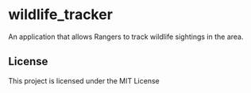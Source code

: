 # wildlife_tracker
An application that allows Rangers to track wildlife sightings in the area.


## License
This project is licensed under the MIT License  
